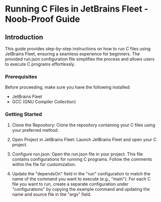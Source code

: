 # Running C Files in JetBrains Fleet - Noob-Proof Guide
## Introduction
This guide provides step-by-step instructions on how to run C files using JetBrains Fleet, ensuring a seamless experience for beginners. The provided run.json configuration file simplifies the process and allows users to execute C programs effortlessly.

### Prerequisites
Before proceeding, make sure you have the following installed:

- JetBrains Fleet
- GCC (GNU Compiler Collection)

### Getting Started
1. Clone the Repository:
Clone the repository containing your C files using your preferred method.

2. Open Project in JetBrains Fleet:
Launch JetBrains Fleet and open your C project.

3. Configure run.json:
Open the run.json file in your project. This file contains configurations for running C programs. Follow the comments within the file for customization.

4. Update the "dependsOn" field in the "run" configuration to match the name of the command you want to execute (e.g., "main").
For each C file you want to run, create a separate configuration under "configurations" by copying the example command and updating the name and source file in the "args" field.
